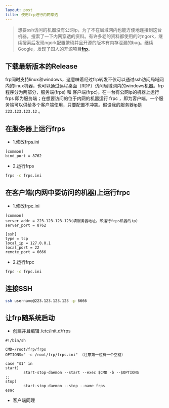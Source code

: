 ```yaml
---
layout: post
title: 使用frp进行内网穿透
---
```


> 想要ssh访问的机器没有公网ip，为了不在局域网内也能方便地连接到这台机器，搜索了一下内网穿透的资料。有许多老的资料都使用的时ngork，继续搜索后发现ngork配置繁琐并且开源的版本有内存泄漏的bug。继续Google，发现了国人的开源项目[**frp**][frp]。

## 下载最新版本的Release
frp同时支持linux和windows，这意味着经过frp转发不仅可以通过ssh访问局域网内的linux机器，也可以通过远程桌面（RDP）访问局域网内的windows机器。frp程序分为两部分，服务端(frps) 和 客户端(frpc)。在一台有公网ip的机器上运行 frps 即为服务端；在想要访问的位于内网的机器运行 frpc ，即为客户端。一个服务端可以供给多个客户端使用，只要配置不冲突。假设我的服务器ip是```223.123.123.12``` 。 

## 在服务器上运行frps
* 1.修改frps.ini

```
[common]
bind_port = 8762
```

* 2.运行frps

```sh
frps -c frps.ini
```

## 在客户端(内网中要访问的机器)上运行frpc

* 1.修改frpc.ini

```
[common]
server_addr = 223.123.123.123(填服务器地址，即运行frps机器的ip) 
server_port = 8762

[ssh]
type = tcp
local_ip = 127.0.0.1
local_port = 22
remote_port = 6666 
```

* 2.运行frpc

```sh
frpc -c frpc.ini
```

## 连接SSH

```sh
ssh username@223.123.123.123 -p 6666
```

## 让frp随系统启动
* 创建并且编辑 /etc/init.d/frps

```
#!/bin/sh

CMD=/root/frp/frps
OPTIONS=" -c /root/frp/frps.ini" （注意第一位有一个空格）

case "$1" in
start)
        start-stop-daemon --start --exec $CMD -b --$OPTIONS
;;
stop)
        start-stop-daemon --stop --name frps
esac
```

* 客户端同理




[frp]:https://github.com/fatedier/frp